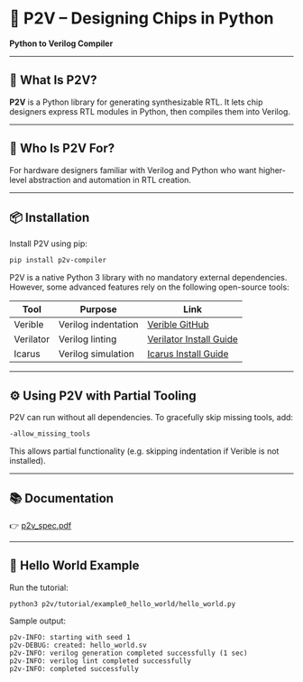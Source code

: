 # 🚀 P2V – Designing Chips in Python  
**Python to Verilog Compiler**

---

## 📘 What Is P2V?
**P2V** is a Python library for generating synthesizable RTL. It lets chip designers express RTL modules in Python, then compiles them into Verilog.

---

## 👥 Who Is P2V For?
For hardware designers familiar with Verilog and Python who want higher-level abstraction and automation in RTL creation.

---

## 📦 Installation

Install P2V using pip:

```bash
pip install p2v-compiler
```

P2V is a native Python 3 library with no mandatory external dependencies. However, some advanced features rely on the following open-source tools:

| Tool      | Purpose                   | Link |
|-----------|---------------------------|------|
| Verible   | Verilog indentation        | [Verible GitHub](https://github.com/chipsalliance/verible) |
| Verilator | Verilog linting            | [Verilator Install Guide](https://verilator.org/guide/latest/install.html) |
| Icarus    | Verilog simulation         | [Icarus Install Guide](https://steveicarus.github.io/iverilog/usage/installation.html) |

---

## ⚙️ Using P2V with Partial Tooling

P2V can run without all dependencies. To gracefully skip missing tools, add:

```bash
-allow_missing_tools
```

This allows partial functionality (e.g. skipping indentation if Verible is not installed).

---

## 📚 Documentation

👉 [p2v_spec.pdf](https://github.com/eyalhoc/p2v/blob/main/doc/p2v_spec.pdf)

---

## 👋 Hello World Example

Run the tutorial:

```bash
python3 p2v/tutorial/example0_hello_world/hello_world.py
```

Sample output:
```
p2v-INFO: starting with seed 1
p2v-DEBUG: created: hello_world.sv
p2v-INFO: verilog generation completed successfully (1 sec)
p2v-INFO: verilog lint completed successfully
p2v-INFO: completed successfully
```
